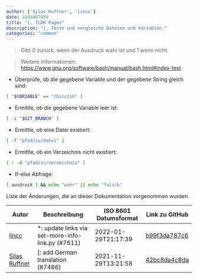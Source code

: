 ```yaml
---
author: ['Silas Ruffner', 'lincc']
date: 1643487459
title: "[, TLDR Pages"
description: "[, Teste und vergleiche Dateien und Variablen."
categories: "common"
---
```

> Gibt 0 zurück, wenn der Ausdruck wahr ist und 1 wenn nicht.

> Weitere Informationen: <https://www.gnu.org/software/bash/manual/bash.html#index-test>.

- Überprüfe, ob die gegebene Variable und der gegebene String gleich sind:

```bash
[ "$VARIABLE" == "/bin/zsh" ]
```

- Ermittle, ob die gegebene Variable leer ist:

```bash
[ -z "$GIT_BRANCH" ]
```

- Ermittle, ob eine Datei existiert:

```bash
[ -f "pfad/zu/datei" ]
```

- Ermittle, ob ein Verzeichnis nicht existiert:

```bash
[ ! -d "pfad/zu/verzeichnis" ]
```

- If-else Abfrage:

```bash
[ ausdruck ] && echo "wahr" || echo "falsch"
```
Liste der Änderungen, die an dieser Dokumentation vorgenommen wurden.


Autor | Beschreibung | ISO 8601 Datumsformat | Link zu GitHub
------|-----|-----|-----
[lincc](mailto:46962923+blueskyson@users.noreply.github.com) | *: update links via set-more-info-link.py (#7611) | 2022-01-29T21:17:39 | [b99f3da787c6](https://github.com/tldr-pages/tldr/commit/b99f3da787c6f43a545b9cb5ebd8265b1367fbc4)
[Silas Ruffner](mailto:74772200+ZweiundzwanzigSiebtel@users.noreply.github.com) | [: add German translation (#7486) | 2021-11-29T13:21:58 | [42bc8da4c8da](https://github.com/tldr-pages/tldr/commit/42bc8da4c8dae9a371db15440e64e77885bfd746)

